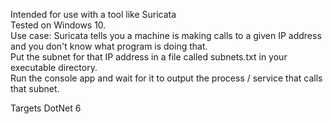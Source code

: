 Intended for use with a tool like Suricata  
Tested on Windows 10.  
Use case:  Suricata tells you a machine is making calls to a given IP address and you don't know what program is doing that.  
           Put the subnet for that IP address in a file called subnets.txt in your executable directory.  
           Run the console app and wait for it to output the process / service that calls that subnet.  

Targets DotNet 6
